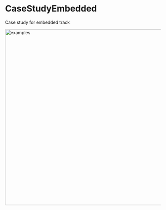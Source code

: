 # CaseStudyEmbedded
Case study for embedded track


<img width="568" alt="examples" src="https://user-images.githubusercontent.com/42568338/115830605-29b34f00-a42e-11eb-946e-45f01800a4da.png">
